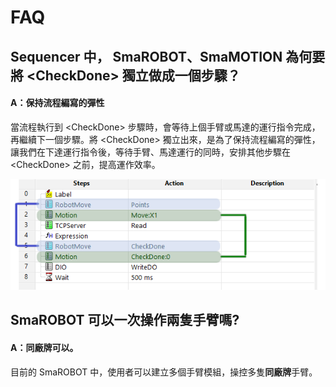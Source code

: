 # FAQ

## Sequencer 中， SmaROBOT、SmaMOTION 為何要將 &lt;CheckDone&gt; 獨立做成一個步驟？

#### A：保持流程編寫的彈性

當流程執行到 &lt;CheckDone&gt; 步驟時，會等待上個手臂或馬達的運行指令完成，再繼續下一個步驟。將 &lt;CheckDone&gt; 獨立出來，是為了保持流程編寫的彈性，讓我們在下達運行指令後，等待手臂、馬達運行的同時，安排其他步驟在 &lt;CheckDone&gt; 之前，提高運作效率。

![CheckDone](.gitbook/assets/checkdone_marked.PNG)

## SmaROBOT 可以一次操作兩隻手臂嗎?

#### A：同廠牌可以。

目前的 SmaROBOT 中，使用者可以建立多個手臂模組，操控多隻**同廠牌**手臂。



